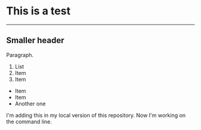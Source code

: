 # This is a test
-----------------

## Smaller header

Paragraph.

1. List
2. Item
3. Item

- Item
- Item
- Another one

I'm adding this in my local version of this repository.
Now I'm working on the command line.
